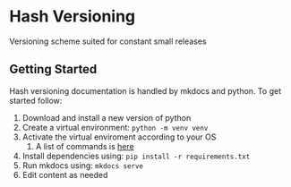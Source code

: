 # Hash Versioning
Versioning scheme suited for constant small releases

## Getting Started
Hash versioning documentation is handled by mkdocs and python.
To get started follow:

1. Download and install a new version of python
1. Create a virtual environment: `python -m venv venv`
1. Activate the virtual enviroment according to your OS
    1. A list of commands is [here](https://docs.python.org/3/library/venv.html)
1. Install dependencies using: `pip install -r requirements.txt`
1. Run mkdocs using: `mkdocs serve`
1. Edit content as needed
